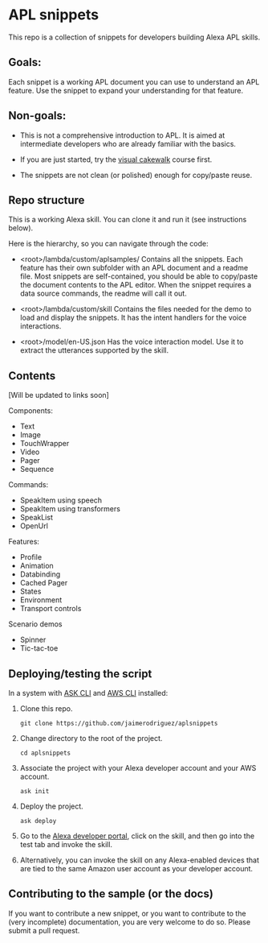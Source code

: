 # APL snippets
This repo is a collection of snippets for developers building Alexa APL skills.


## Goals:
Each snippet is a working APL document you can use to  understand an APL feature. Use the snippet to expand your understanding for that feature.


## Non-goals:
- This is not a comprehensive introduction to APL.  It is aimed at intermediate developers who are already familiar with the basics.
- If you are just started, try the [visual cakewalk](https://alexa.design/apl-cake-walk) course first.

- The snippets are not clean (or polished) enough for copy/paste reuse.

## Repo structure
This is a working Alexa skill. You can clone it and run it (see instructions below).

Here is the hierarchy, so you can navigate through the code:

- &lt;root&gt;/lambda/custom/aplsamples/
Contains all the snippets.
Each feature has their own subfolder with an APL document and a readme file.
Most snippets are self-contained, you should be able to copy/paste the document contents to the APL editor. When the snippet requires a data source commands, the readme will call it out.

- &lt;root&gt;/lambda/custom/skill
Contains the files needed for the demo to load and display the snippets. It has the intent handlers for the voice interactions.

- &lt;root&gt;/model/en-US.json
 Has the voice interaction model. Use it to extract the utterances supported by the skill.

## Contents
[Will be updated to links soon]

Components:
- Text
- Image
- TouchWrapper
- Video
- Pager
- Sequence


Commands:
- SpeakItem using speech
- SpeakItem using transformers
- SpeakList
- OpenUrl

Features:
- Profile
- Animation
- Databinding
- Cached Pager
- States
- Environment
- Transport controls

Scenario demos
- Spinner
- Tic-tac-toe


## Deploying/testing the script
In a system with [ASK CLI](https://developer.amazon.com/en-US/docs/alexa/smapi/quick-start-alexa-skills-kit-command-line-interface.html) and [AWS CLI](https://docs.aws.amazon.com/cli/latest/userguide/cli-chap-install.html) installed:

1. Clone this repo.
    ```
    git clone https://github.com/jaimerodriguez/aplsnippets
    ```
1. Change directory to the root of the project.
    ```
    cd aplsnippets
    ```
1. Associate the project with your Alexa developer account and your AWS account.
    ```
    ask init
    ```
1. Deploy the project.
    ```
    ask deploy
    ```
1. Go to the [Alexa developer portal](https://developer.amazon.com/alexa/console/ask), click on the skill, and then go into the test tab and invoke the skill.

1. Alternatively, you can invoke the skill on any Alexa-enabled devices that are tied to the same Amazon user account as your developer account.



## Contributing to the sample (or the docs)
If you want to contribute a new snippet, or you want to contribute to the (very incomplete) documentation, you are very welcome to do so. Please submit a pull request.
